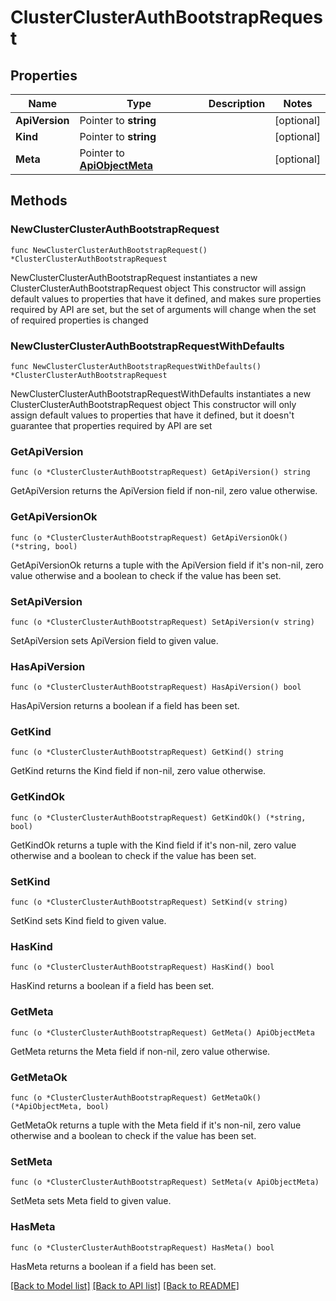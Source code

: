 # ClusterClusterAuthBootstrapRequest

## Properties

Name | Type | Description | Notes
------------ | ------------- | ------------- | -------------
**ApiVersion** | Pointer to **string** |  | [optional] 
**Kind** | Pointer to **string** |  | [optional] 
**Meta** | Pointer to [**ApiObjectMeta**](apiObjectMeta.md) |  | [optional] 

## Methods

### NewClusterClusterAuthBootstrapRequest

`func NewClusterClusterAuthBootstrapRequest() *ClusterClusterAuthBootstrapRequest`

NewClusterClusterAuthBootstrapRequest instantiates a new ClusterClusterAuthBootstrapRequest object
This constructor will assign default values to properties that have it defined,
and makes sure properties required by API are set, but the set of arguments
will change when the set of required properties is changed

### NewClusterClusterAuthBootstrapRequestWithDefaults

`func NewClusterClusterAuthBootstrapRequestWithDefaults() *ClusterClusterAuthBootstrapRequest`

NewClusterClusterAuthBootstrapRequestWithDefaults instantiates a new ClusterClusterAuthBootstrapRequest object
This constructor will only assign default values to properties that have it defined,
but it doesn't guarantee that properties required by API are set

### GetApiVersion

`func (o *ClusterClusterAuthBootstrapRequest) GetApiVersion() string`

GetApiVersion returns the ApiVersion field if non-nil, zero value otherwise.

### GetApiVersionOk

`func (o *ClusterClusterAuthBootstrapRequest) GetApiVersionOk() (*string, bool)`

GetApiVersionOk returns a tuple with the ApiVersion field if it's non-nil, zero value otherwise
and a boolean to check if the value has been set.

### SetApiVersion

`func (o *ClusterClusterAuthBootstrapRequest) SetApiVersion(v string)`

SetApiVersion sets ApiVersion field to given value.

### HasApiVersion

`func (o *ClusterClusterAuthBootstrapRequest) HasApiVersion() bool`

HasApiVersion returns a boolean if a field has been set.

### GetKind

`func (o *ClusterClusterAuthBootstrapRequest) GetKind() string`

GetKind returns the Kind field if non-nil, zero value otherwise.

### GetKindOk

`func (o *ClusterClusterAuthBootstrapRequest) GetKindOk() (*string, bool)`

GetKindOk returns a tuple with the Kind field if it's non-nil, zero value otherwise
and a boolean to check if the value has been set.

### SetKind

`func (o *ClusterClusterAuthBootstrapRequest) SetKind(v string)`

SetKind sets Kind field to given value.

### HasKind

`func (o *ClusterClusterAuthBootstrapRequest) HasKind() bool`

HasKind returns a boolean if a field has been set.

### GetMeta

`func (o *ClusterClusterAuthBootstrapRequest) GetMeta() ApiObjectMeta`

GetMeta returns the Meta field if non-nil, zero value otherwise.

### GetMetaOk

`func (o *ClusterClusterAuthBootstrapRequest) GetMetaOk() (*ApiObjectMeta, bool)`

GetMetaOk returns a tuple with the Meta field if it's non-nil, zero value otherwise
and a boolean to check if the value has been set.

### SetMeta

`func (o *ClusterClusterAuthBootstrapRequest) SetMeta(v ApiObjectMeta)`

SetMeta sets Meta field to given value.

### HasMeta

`func (o *ClusterClusterAuthBootstrapRequest) HasMeta() bool`

HasMeta returns a boolean if a field has been set.


[[Back to Model list]](../README.md#documentation-for-models) [[Back to API list]](../README.md#documentation-for-api-endpoints) [[Back to README]](../README.md)


